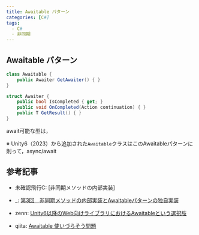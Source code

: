 ```yaml
---
title: Awaitable パターン
categories: [C#]
tags:
  - C#
  - 非同期
---
```







## Awaitable パターン

```cs
class Awaitable {
    public Awaiter GetAwaiter() { }
}

struct Awaiter {
    public bool IsCompleted { get; }
    public void OnCompleted(Action continuation) { }
    public T GetResult() { }
}
```

await可能な型は，

※ Unity6（2023）から追加された`Awaitable`クラスはこのAwaitableパターンに則って，async/await


## 参考記事

- 未確認飛行C: [非同期メソッドの内部実装]
- _: [第3回　非同期メソッドの内部実装とAwaitableパターンの独自実装](https://atmarkit.itmedia.co.jp/ait/articles/1211/02/news066.html)


- zenn: [Unity6以降のWeb向けライブラリにおけるAwaitableという選択肢](https://zenn.dev/drumath2237/articles/unity6-awaitable-web)
- qiita: [Awaitable 使いづらそう問題](https://qiita.com/sator_imaging/items/76fdd84373fca79269e2)